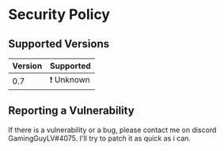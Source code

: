 # Security Policy

## Supported Versions

| Version | Supported          |
| ------- | ------------------ |
|   0.7   |     ❗ Unknown      |

## Reporting a Vulnerability

If there is a vulnerability or a bug, please contact me on discord GamingGuyLV#4075. I'll try to patch it as quick as i can.